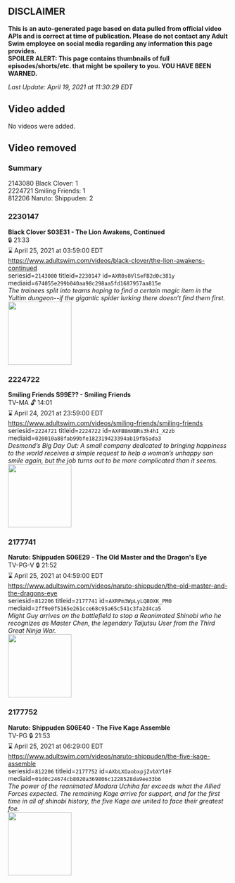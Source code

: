 ## DISCLAIMER
**This is an auto-generated page based on data pulled from official video APIs and is correct at time of publication. Please do not contact any Adult Swim employee on social media regarding any information this page provides.**  
**SPOILER ALERT: This page contains thumbnails of full episodes/shorts/etc. that might be spoilery to you. YOU HAVE BEEN WARNED.**  

_Last Update: April 19, 2021 at 11:30:29 EDT_
## Video added
No videos were added.  
## Video removed
### Summary
2143080 Black Clover: 1  
2224721 Smiling Friends: 1  
812206 Naruto: Shippuden: 2  
### 2230147
**Black Clover S03E31 - The Lion Awakens, Continued**  
 🔒 21:33  
⌛ April 25, 2021 at 03:59:00 EDT  
https://www.adultswim.com/videos/black-clover/the-lion-awakens-continued  
seriesid=`2143080` titleid=`2230147` id=`AXR0s0VlSeFB2d0c381y` mediaid=`674055e299b040aa98c298aa5fd1687957aa815e`  
_The trainees split into teams hoping to find a certain magic item in the Yultim dungeon--if the gigantic spider lurking there doesn’t find them first._  
<a href="https://media.cdn.adultswim.com/uploads/20200924/thumbnails/2_20924121820-BlackClover_133.jpg"><img src="https://media.cdn.adultswim.com/uploads/20200924/thumbnails/2_20924121820-BlackClover_133.jpg" height="144px" /></a>
### 2224722
**Smiling Friends S99E?? - Smiling Friends**  
TV-MA 🔓 14:01  
⌛ April 24, 2021 at 23:59:00 EDT  
https://www.adultswim.com/videos/smiling-friends/smiling-friends  
seriesid=`2224721` titleid=`2224722` id=`AXFBBmXBRs3h4hI_X2zb` mediaid=`020010a88fab99bfe182319423394ab19fb5ada3`  
_Desmond’s Big Day Out: A small company dedicated to bringing happiness to the world receives a simple request to help a woman’s unhappy son smile again, but the job turns out to be more complicated than it seems._  
<a href="https://media.cdn.adultswim.com/uploads/20200403/thumbnails/2_2043148580-SMILINGFRIENDS_online_thumb.jpg"><img src="https://media.cdn.adultswim.com/uploads/20200403/thumbnails/2_2043148580-SMILINGFRIENDS_online_thumb.jpg" height="144px" /></a>
### 2177741
**Naruto: Shippuden S06E29 - The Old Master and the Dragon's Eye**  
TV-PG-V 🔒 21:52  
⌛ April 25, 2021 at 04:59:00 EDT  
https://www.adultswim.com/videos/naruto-shippuden/the-old-master-and-the-dragons-eye  
seriesid=`812206` titleid=`2177741` id=`AXRPm3WpLyLQBOXK_PM0` mediaid=`2ff9e0f5165e261cce68c95a65c541c3fa2d4ca5`  
_Might Guy arrives on the battlefield to stop a Reanimated Shinobi who he recognizes as Master Chen, the legendary Taijutsu User from the Third Great Ninja War._  
<a href="https://media.cdn.adultswim.com/uploads/20200902/thumbnails/2_20921216583-narutoshippuden_312_TheOldMasterand.jpg"><img src="https://media.cdn.adultswim.com/uploads/20200902/thumbnails/2_20921216583-narutoshippuden_312_TheOldMasterand.jpg" height="144px" /></a>
### 2177752
**Naruto: Shippuden S06E40 - The Five Kage Assemble**  
TV-PG 🔒 21:53  
⌛ April 25, 2021 at 06:29:00 EDT  
https://www.adultswim.com/videos/naruto-shippuden/the-five-kage-assemble  
seriesid=`812206` titleid=`2177752` id=`AXbLXOaobxpjZvbXYl0F` mediaid=`01d0c24674cb8020a369806c1228528da9ee33b6`  
_The power of the reanimated Madara Uchiha far exceeds what the Allied Forces expected. The remaining Kage arrive for support, and for the first time in all of shinobi history, the five Kage are united to face their greatest foe._  
<a href="https://media.cdn.adultswim.com/uploads/20210107/thumbnails/2_21171333226-NarutoShippuden_323_FiveKageAssemble.jpg"><img src="https://media.cdn.adultswim.com/uploads/20210107/thumbnails/2_21171333226-NarutoShippuden_323_FiveKageAssemble.jpg" height="144px" /></a>
